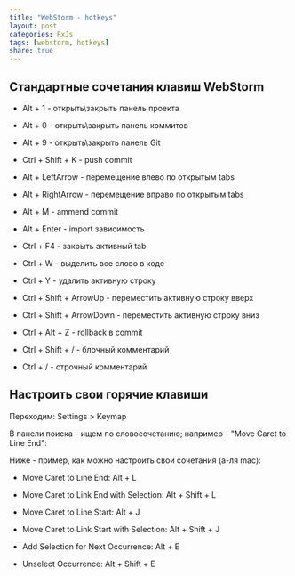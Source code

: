 ```yaml
---
title: "WebStorm - hotkeys"
layout: post
categories: RxJs
tags: [webstorm, hotkeys]
share: true
---
```


## Стандартные сочетания клавиш WebStorm

- Alt + 1 - открыть\закрыть панель проекта
- Alt + 0 - открыть\закрыть панель коммитов
- Alt + 9 - открыть\закрыть панель Git
- Ctrl + Shift + K - push commit

- Alt + LeftArrow - перемещение влево по открытым tabs
- Alt + RightArrow - перемещение вправо по открытым tabs
- Alt + M - ammend commit
- Alt + Enter - import зависимость

- Ctrl + F4 - закрыть активный tab
- Ctrl + W - выделить все слово в коде
- Ctrl + Y - удалить активную строку

- Ctrl + Shift + ArrowUp - переместить активную строку вверх
- Ctrl + Shift + ArrowDown - переместить активную строку вниз

- Ctrl + Alt + Z - rollback в commit

- Ctrl + Shift + / - блочный комментарий
- Ctrl + / - строчный комментарий


## Настроить свои горячие клавиши

Переходим: Settings > Keymap

В панели поиска - ищем по словосочетанию; например - "Move Caret to Line End":

Ниже - пример, как можно настроить свои сочетания (а-ля mac):

- Move Caret to Line End: Alt + L
- Move Caret to Link End with Selection: Alt + Shift + L

- Move Caret to Line Start: Alt + J
- Move Caret to Link Start with Selection: Alt + Shift + J

- Add Selection for Next Occurrence: Alt + E
- Unselect Occurrence: Alt + Shift + E
